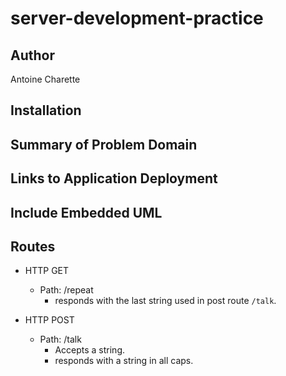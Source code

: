 # server-development-practice

## Author

Antoine Charette

## Installation

## Summary of Problem Domain

## Links to Application Deployment

## Include Embedded UML

## Routes

- HTTP GET

  - Path: /repeat
    - responds with the last string used in post route `/talk`.

- HTTP POST
  - Path: /talk
    - Accepts a string.
    - responds with a string in all caps.
